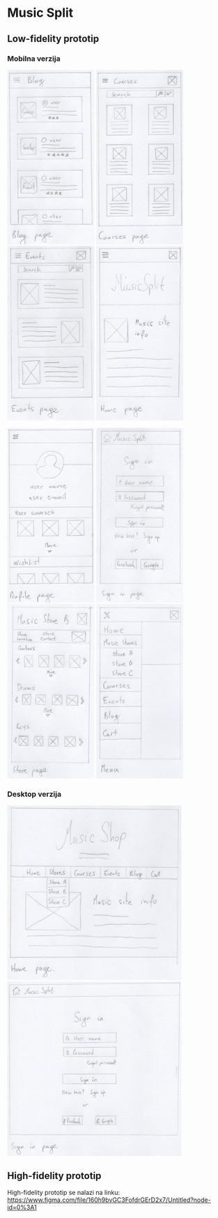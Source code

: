 # Music Split

## Low-fidelity prototip

### Mobilna verzija

<img src="https://github.com/IvanZunabovic/HCIProject/blob/master/Low-fidelity%20images/Blog_page_mobile.jpeg" width="200" height="400"/> <img src="https://github.com/IvanZunabovic/HCIProject/blob/master/Low-fidelity%20images/Courses_page_mobile.jpeg" width="200" height="400"/> <img src="https://github.com/IvanZunabovic/HCIProject/blob/master/Low-fidelity%20images/Events_page_mobile.jpeg" width="200" height="400"/> <img src="https://github.com/IvanZunabovic/HCIProject/blob/master/Low-fidelity%20images/Home_page_mobile.jpeg" width="200" height="400"/> 
  
 <img src="https://github.com/IvanZunabovic/HCIProject/blob/master/Low-fidelity%20images/Profile_page_mobile.jpeg" width="200" height="400"/> <img src="https://github.com/IvanZunabovic/HCIProject/blob/master/Low-fidelity%20images/Sign_in_page_mobile.jpeg" width="200" height="400"/> <img src="https://github.com/IvanZunabovic/HCIProject/blob/master/Low-fidelity%20images/Store_page_mobile.jpeg" width="200" height="400"/> <img src="https://github.com/IvanZunabovic/HCIProject/blob/master/Low-fidelity%20images/Menu_mobile.jpeg" width="200" height="400"/>
  
### Desktop verzija

<img src="https://github.com/IvanZunabovic/HCIProject/blob/master/Low-fidelity%20images/Home_page.jpeg" width="400" height="400"/> <img src="https://github.com/IvanZunabovic/HCIProject/blob/master/Low-fidelity%20images/Sign_in_page.jpeg" width="400" height="400"/>

## High-fidelity prototip

High-fidelity prototip se nalazi na linku: https://www.figma.com/file/160h9bvGC3FofdrGErD2x7/Untitled?node-id=0%3A1
